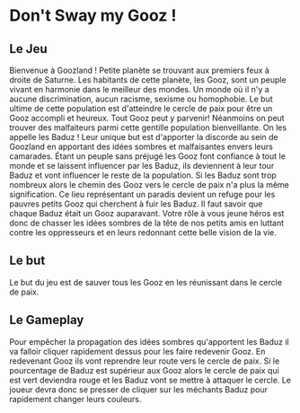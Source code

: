 # Don't Sway my Gooz !


## Le Jeu
Bienvenue à Goozland ! Petite planète se trouvant aux premiers feux à droite de Saturne. Les habitants de cette planète, les Gooz, sont un peuple vivant en harmonie dans le meilleur des mondes. Un monde où il n'y a aucune discrimination, aucun racisme, sexisme ou homophobie. Le but ultime de cette population est d'atteindre le cercle de paix pour être un Gooz accompli et heureux. Tout Gooz peut y parvenir! Néanmoins on peut trouver des malfaiteurs parmi cette gentille population bienveillante. On les appelle les Baduz ! Leur unique but est d'apporter la discorde au sein de Goozland en apportant des idées sombres et malfaisantes envers leurs camarades. Étant un peuple sans préjugé les Gooz font confiance à tout le monde et se laissent influencer par les Baduz, ils deviennent à leur tour Baduz et vont influencer le reste de la population. Si les Baduz sont trop nombreux alors le chemin des Gooz vers le cercle de paix n'a plus la même signification. Ce lieu représentant un paradis devient un refuge pour les pauvres petits Gooz qui cherchent à fuir les Baduz. Il faut savoir que chaque Baduz était un Gooz auparavant. Votre rôle à vous jeune héros est donc de chasser les idées sombres de la tête de nos petits amis en luttant contre les oppresseurs et en leurs redonnant cette belle vision de la vie.

## Le but
Le but du jeu est de sauver tous les Gooz en les réunissant dans le cercle de paix.


## Le Gameplay
Pour empêcher la propagation des idées sombres qu'apportent les Baduz il va falloir cliquer rapidement dessus pour les faire redevenir Gooz. En redevenant Gooz ils vont reprendre leur route vers le cercle de paix. Si le pourcentage de Baduz est supérieur aux Gooz alors le cercle de paix qui est vert deviendra rouge et les Baduz vont se mettre à attaquer le cercle. Le joueur devra donc se presser de cliquer sur les méchants Baduz pour rapidement changer leurs couleurs.